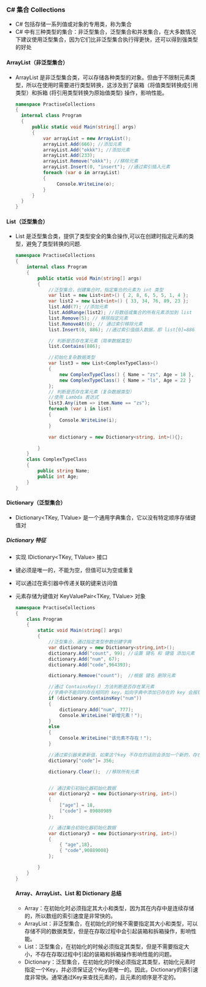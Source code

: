 ### C# 集合 Collections

- C# 包括存储一系列值或对象的专用类，称为集合
- C# 中有三种类型的集合：非泛型集合，泛型集合和并发集合，在大多数情况下建议使用泛型集合，因为它们比非泛型集合执行得更快，还可以得到强类型的好处

#### ArrayList（非泛型集合）

- ArrayList 是非泛型集合类，可以存储各种类型的对象。但由于不限制元素类型，所以在使用时需要进行类型转换，这涉及到了装箱（将值类型转换成引用类型）和拆箱 (将引用类型转换为原始值类型) 操作，影响性能。

  ```csharp
  namespace PractiseCollections
  {
    internal class Program
    {
        public static void Main(string[] args)
        {
            var arrayList = new ArrayList();
            arrayList.Add(666); //添加元素
            arrayList.Add("okkk"); //添加元素
            arrayList.Add(233);
            arrayList.Remove("okkk"); //移除元素
            arrayList.Insert(0, "insert"); //通过索引插入元素
            foreach (var o in arrayList)
            {
                 Console.WriteLine(o);
            }
        }
    }
  }
  ```

#### List（泛型集合）

- List<T> 是泛型集合类，提供了类型安全的集合操作,可以在创建时指定元素的类型，避免了类型转换的问题.

  ```csharp
  namespace PractiseCollections
  {
      internal class Program
      {
          public static void Main(string[] args)
          {
              //泛型集合，创建集合时，指定集合的元素为 int 类型
              var list = new List<int>() { 2, 8, 6, 5, 5, 1, 4 };
              var list2 = new List<int>() { 33, 34, 76, 89, 23 };
              list.Add(7); //添加元素
              list.AddRange(list2); //将数组或集合的所有元素添加到 list
              list.Remove(5); // 移除指定元素
              list.RemoveAt(0); // 通过索引移除元素
              list.Insert(0, 886); //通过索引值插入数据，即 list[0]=886

              // 判断是否存在某元素（简单数据类型）
              list.Contains(886);

              //初始化复杂数据类型
              var list3 = new List<ComplexTypeClass>()
              {
                  new ComplexTypeClass() { Name = "zs", Age = 18 },
                  new ComplexTypeClass() { Name = "ls", Age = 22 }
              };
              // 判断是否存在某元素（复杂数据类型）
              //使用 Lambda 表达式
              list3.Any(item => item.Name == "zs");
              foreach (var i in list)
              {
                  Console.WriteLine(i);
              }

              var dictionary = new Dictionary<string, int>(){};

          }
      }
      class ComplexTypeClass
      {
          public string Name;
          public int Age;
      }
  }
  ```

#### Dictionary（泛型集合）

- Dictionary<TKey, TValue> 是一个通用字典集合，它以没有特定顺序存储键值对
##### Dictionary 特征
- 实现 IDictionary<TKey, TValue> 接口
- 键必须是唯一的，不能为空，但值可以为空或重复
- 可以通过在索引器中传递关联的键来访问值
- 元素存储为键值对 KeyValuePair<TKey, TValue> 对象
  ```csharp
  namespace PractiseCollections
  {
      class Program
      {
          static void Main(string[] args)
          {
              //泛型集合，通过指定类型参数创建字典
              var dictionary = new Dictionary<string,int>();
              dictionary.Add("count", 99); //设置 键名 和 键值 添加元素
              dictionary.Add("num", 67);
              dictionary.Add("code",964393);

              dictionary.Remove("count");  //根据 键名 删除元素

              //通过 ContainsKey() 方法判断是否存在某元素
              //字典中不能同时存在相同的 key，如向字典中添加已存在的 key 会报错
              if (dictionary.ContainsKey("num"))
              {
                  dictionary.Add("num", 777);
                  Console.WriteLine("新增元素！");
              }
              else
              {
                  Console.WriteLine("该元素不存在！");
              }

              //通过索引器来更新值，如果这个key 不存在的话则会添加一个新的，存在则更新值
              dictionary["code"]= 356;

              dictionary.Clear();  //移除所有元素


              // 通过索引初始化器初始化数据
              var dictionary2 = new Dictionary<string, int>()
              {
                  ["age"] = 18,
                  ["code"] = 89080989
              };

              // 通过集合初始化器初始化数据
              var dictionary3 = new Dictionary<string, int>()
              {
                  { "age",18},
                  { "code",90889008}
              };

          }
      }
  }

  ```

  #### Array、ArrayList、List 和 Dictionary 总结
  - Array：在初始化时必须指定其大小和类型，因为其在内存中是连续存储的，所以数组的索引速度是非常快的。
  - ArrayList：非泛型集合，在初始化的时候不需要指定其大小和类型，可以存储不同的数据类型，但是在存取过程中会引起装箱和拆箱操作，影响性能。
  - List：泛型集合，在初始化的时候必须指定其类型，但是不需要指定大小，不存在存取过程中引起的装箱和拆箱操作影响性能的问题。
  - Dictionary：泛型集合，在初始化的时候必须指定其类型，初始化元素时指定一个Key，并必须保证这个Key是唯一的。因此，Dictionary的索引速度非常快。通常通过Key来查找元素的，且元素的顺序是不定的。
